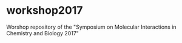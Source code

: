 # workshop2017
Worshop repository of  the "Symposium on Molecular Interactions in Chemistry and Biology 2017"
